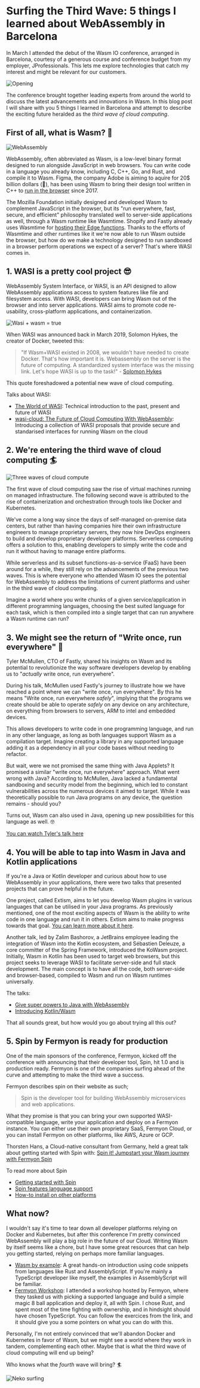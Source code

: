 # Surfing the Third Wave: 5 things I learned about WebAssembly in Barcelona

In March I attended the debut of the Wasm IO conference, arranged in Barcelona,
courtesy of a generous course and conference budget from my employer,
JProfessionals. This lets me explore technologies that catch my interest and
might be relevant for our customers.

![Opening](/blog-assets/wasm-io.jpg)

The conference brought together leading experts from around the world to discuss
the latest advancements and innovations in Wasm. In this blog post I will share
with you 5 things I learned in Barcelona and attempt to describe the exciting
future heralded as the _third wave of cloud computing_.

## First of all, what is Wasm? 🤔

![WebAssembly](/blog-assets/wasm.jpg)

WebAssembly, often abbreviated as Wasm, is a low-level binary format designed to
run alongside JavaScript in web browsers. You can write code in a language you
already know, including C, C++, Go, and Rust, and compile it to Wasm. Figma, the
company Adobe is aiming to aquire for 20$ billion dollars (🤯), has been using
Wasm to bring their design tool written in C++ to
[run in the browser](https://learn.microsoft.com/en-us/azure/aks/use-wasi-node-pools)
since 2017.

The Mozilla Foundation initially designed and developed Wasm to complement
JavaScript in the browser, but its "run everywhere, fast, secure, and efficient"
philosophy translated well to server-side applications as well, through a Wasm
runtime like Wasmtime. Shopify and Fastly already uses Wasmtime for
[hosting their Edge functions](https://bytecodealliance.org/articles/wasmtime-1-0-fast-safe-and-production-ready).
Thanks to the efforts of Wasmtime and other runtimes like it we're now able to
run Wasm outside the browser, but how do we make a technology designed to run
sandboxed in a browser perform operations we expect of a server? That's where
WASI comes in.

## 1. WASI is a pretty cool project 😎

WebAssembly System Interface, or WASI, is an API designed to allow WebAssembly
applications access to system features like file and filesystem access. With
WASI, developers can bring Wasm out of the browser and into server applications.
WASI aims to promote code re-usability, cross-platform applications, and
containerization.

![Wasi + wasm = true](/blog-assets/wasi_wasm.jpg)

When WASI was announced back in March 2019, Solomon Hykes, the creator of
Docker, tweeted this:

> "If Wasm+WASI existed in 2008, we wouldn't have needed to create Docker.
> That's how important it is. Webassembly on the server is the future of
> computing. A standardized system interface was the missing link. Let's hope
> WASI is up to the task!" -
> [Solomon Hykes](https://twitter.com/solomonstre/status/1111004913222324225?lang=en)

This quote foreshadowed a potential new wave of cloud computing.

Talks about WASI:

- [The World of WASI](https://www.youtube.com/watch?v=nOkzmOapiSY): Technical
  introduction to the past, present and future of WASI
- [wasi-cloud: The Future of Cloud Computing With
  WebAssembly](https://www.youtube.com/watch?v=Z7cSjIp7vRg): Introducing a
  collection of WASI proposals that provide secure and standarised interfaces
  for running Wasm on the cloud

## 2. We're entering the third wave of cloud computing 🏄

![Three waves of cloud compute](/blog-assets/three_waves.png)

The first wave of cloud computing saw the rise of virtual machines running on
managed infrastructure. The following second wave is attributed to the rise of
containerization and orchestration through tools like Docker and Kubernetes.

We've come a long way since the days of self-managed on-premise data centers,
but rather than having companies hire their own infrastructure engineers to
manage proprietary servers, they now hire DevOps engineers to build and develop
proprietary developer platforms. Serverless computing offers a solution to this,
enabling developers to simply write the code and run it without having to manage
entire platforms.

While serverless and its subset functions-as-a-service (FaaS) have been around
for a while, they still rely on the advancements of the previous two waves. This
is where everyone who attended Wasm IO sees the potential for WebAssembly to
address the limitations of current platforms and usher in the third wave of
cloud computing.

Imagine a world where you write chunks of a given service/application in
different programming languages, choosing the best suited language for each
task, which is then compiled into a single target that can run anywhere a Wasm
runtime can run?

## 3. We might see the return of "Write once, run everywhere" 🤔

Tyler McMullen, CTO of Fastly, shared his insights on Wasm and its potential to
revolutionize the way software developers develop by enabling us to "_actually_
write once, run everywhere".

During his talk, McMullen used Fastly's journey to illustrate how we have
reached a point where we can "write once, run everywhere". By this he means
"Write once, run everywhere _safely_", implying that the programs we create
should be able to operate _safely_ on any device on any architecture, on
everything from browsers to servers, ARM to intel and embedded devices.

This allows developers to write code in one programming language, and run in any
other language, as long as both languages support Wasm as a compilation target.
Imagine creating a library in any supported language adding it as a dependency
in all your code bases without needing to refactor.

But wait, were we not promised the same thing with Java Applets? It promised a
similar "write once, run everywhere" approach. What went wrong with Java?
According to McMullen, Java lacked a fundamental sandboxing and security model
from the beginning, which led to constant vulnerabilities across the numerous
devices it aimed to target. While it was theoretically possible to run Java
programs on any device, the question remains - should you?

Turns out, Wasm can also used in Java, opening up new possibilities for this
language as well. 🤓

[You can watch Tyler's talk here](https://www.youtube.com/watch?v=dhoVlVu2XAw)

## 4. You will be able to tap into Wasm in Java and Kotlin applications

If you're a Java or Kotlin developer and curious about how to use WebAssembly in
your applications, there were two talks that presented projects that can prove
helpful in the future.

One project, called Extism, aims to let you develop Wasm plugins in various
languages that can be utilised in your Java programs. As previously mentioned,
one of the most exciting aspects of Wasm is the ability to write code in one
language and run it in others. Extism aims to make progress towards that goal.
[You can learn more about it here](https://github.com/extism/extism).

Another talk, led by Zalim Bashorov, a JetBrains employee leading the
integration of Wasm into the Kotlin ecosystem, and Sébastien Deleuze, a core
committer of the Spring Framework, introduced the KoWasm project. Initially,
Wasm in Kotlin has been used to target web browsers, but this project seeks to
leverage WASI to facilitate server-side and full stack development. The main
concept is to have all the code, both server-side and browser-based, compiled to
Wasm and run on Wasm runtimes universally.

The talks:

- [Give super powers to Java with WebAssembly](https://www.youtube.com/watch?v=5HBglrvHtWg)
- [Introducing Kotlin/Wasm](https://www.youtube.com/watch?v=LCtMC_IVCKo)

That all sounds great, but how would you go about trying all this out?

## 5. Spin by Fermyon is ready for production

One of the main sponsors of the conference, Fermyon, kicked off the conference
with announcing that their developer tool, Spin, hit 1.0 and is production
ready. Fermyon is one of the companies surfing ahead of the curve and attempting
to make the third wave a success.

Fermyon describes spin on their website as such;

> Spin is the developer tool for building WebAssembly microservices and web
> applications.

What they promise is that you can bring your own supported WASI-compatible
language, write your application and deploy on a Fermyon instance. You can
either use their own proprietary SaaS, Fermyon Cloud, or you can install Fermyon
on other platforms, like AWS, Azure or GCP.

Thorsten Hans, a Cloud-native consultant from Germany, held a great talk about
getting started with Spin with:
[Spin it! Jumpstart your Wasm journey with
Fermyon Spin](https://www.youtube.com/watch?v=ai5p5oubTm8)

To read more about Spin

- [Getting started with Spin](https://developer.fermyon.com/spin/index)
- [Spin features language support](https://developer.fermyon.com/spin/language-support-overview)
- [How-to install on other platforms](https://github.com/fermyon/installer)

## What now?

I wouldn't say it's time to tear down all developer platforms relying on Docker
and Kubernetes, but after this conference I'm pretty convinced WebAssembly will
play a big role in the future of our Cloud. Writing Wasm by itself seems like a
chore, but I have some great resources that can help you getting started,
relying on perhaps more familiar languages.

- [Wasm by example](https://wasmbyexample.dev/): A great hands-on introduction
  using code snippets from languages like Rust and AssemblyScript. If you're
  mainly a TypeScript developer like myself, the examples in AssemblyScript will
  be familiar.
- [Fermyon Workshop](https://github.com/fermyon/workshops): I attended a
  workshop hosted by Fermyon, where they tasked us with picking a supported
  language and build a simple magic 8 ball application and deploy it, all with
  Spin. I chose Rust, and spent most of the time fighting with ownership, and in
  hindsight should have chosen TypeScript. You can follow the exercices from the
  link, and it should give you a some pointers on what you can do with this.

Personally, I'm not entirely convinced that we'll abandon Docker and Kubernetes
in favor of Wasm, but we might see a world where they work in tandem,
complementing each other. Maybe that is what the third wave of cloud computing
will end up being?

Who knows what the _fourth_ wave will bring? 🏄

![Neko surfing](/blog-assets/neko_surfing.jpeg)
